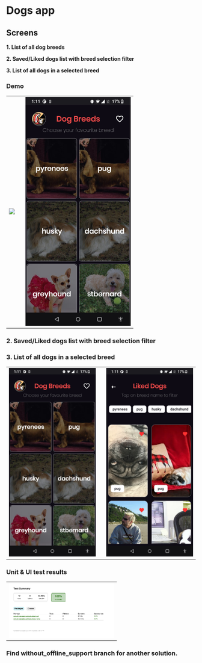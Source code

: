 # Dogs app

## Screens

**1. List of all dog breeds**

**2. Saved/Liked dogs list with breed selection filter**

**3. List of all dogs in a selected breed**


### Demo

<table>

<tr>
    <td><img src="https://github.com/shivarajp/dogsApp/blob/master/art/ezgif.com-gif-maker.gif" width="280" /></td>
    <td/>
    <td><img src="https://github.com/shivarajp/dogsApp/blob/master/art/Screenshot_20220817-011120.jpg" width="280" /></td>
</tr>

</table>

### 2. Saved/Liked dogs list with breed selection filter
### 3. List of all dogs in a selected breed
<table>
<tr>
    <td><img src="https://github.com/shivarajp/dogsApp/blob/master/art/Screenshot_20220817-011120.jpg" width="280" /></td>
    <td/>
    <td><img src="https://github.com/shivarajp/dogsApp/blob/master/art/Screenshot_20220817-011137.jpg" width="280" /></td>
</tr>
</table>

### Unit & UI test results

<table>
<tr>
    <td><img src="https://github.com/shivarajp/dogsApp/blob/master/art/Screenshot%202022-08-15%20at%205.42.28%20PM.png" width="280" /></td>
</tr>
</table>

### Find without_offline_support branch for another solution. 

